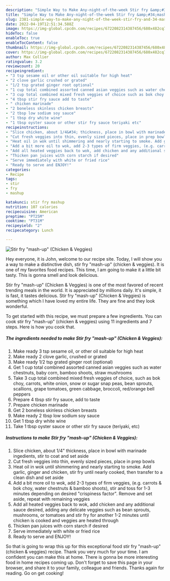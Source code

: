 ```yaml
---
description: "Simple Way to Make Any-night-of-the-week Stir fry &amp;#34;mash-up&amp;#34; (Chicken &amp;amp; Veggies)"
title: "Simple Way to Make Any-night-of-the-week Stir fry &amp;#34;mash-up&amp;#34; (Chicken &amp;amp; Veggies)"
slug: 2381-simple-way-to-make-any-night-of-the-week-stir-fry-and-34-mash-up-and-34-chicken-and-amp-veggies
date: 2022-04-19T12:51:34.588Z
image: https://img-global.cpcdn.com/recipes/6722082314387456/680x482cq70/stir-fry-mash-up-chicken-veggies-recipe-main-photo.jpg
hideToc: false
enableToc: true
enableTocContent: false
thumbnail: https://img-global.cpcdn.com/recipes/6722082314387456/680x482cq70/stir-fry-mash-up-chicken-veggies-recipe-main-photo.jpg
cover: https://img-global.cpcdn.com/recipes/6722082314387456/680x482cq70/stir-fry-mash-up-chicken-veggies-recipe-main-photo.jpg
author: Max Collier
ratingvalue: 3.2
reviewcount: 20
recipeingredient:
- "3 tsp sesame oil or other oil suitable for high heat"
- "2 clove garlic crushed or grated"
- "1/2 tsp grated ginger root optional"
- "1 cup total combined assorted canned asian veggies such as water chestnuts baby corn bamboo shoots straw mushrooms"
- "3 cup total combined mixed fresh veggies of choice such as bok choy carrots white onion snow or sugar snap peas bean sprouts scallions grape tomatoes green cabbage broccoli redorange bell peppers"
- "4 tbsp stir fry sauce add to taste"
- " chicken marinade"
- "2 boneless skinless chicken breasts"
- "2 tbsp low sodium soy sauce"
- "1 tbsp dry white wine"
- "1 tbsp oyster sauce or other stir fry sauce teriyaki etc"
recipeinstructions:
- "Slice chicken, about 1/4&#34; thickness, place in bowl with marinade ingedients, stir to coat and set aside"
- "Cut fresh veggies into thin, evenly sized pieces, place in prep bowls"
- "Heat oil in wok until shimmering and nearly starting to smoke. Add garlic, ginger and chicken, stir fry until nearly cooked, then transfer to a clean dish and set aside"
- "Add a bit more oil to wok, add 2-3 types of firm veggies, (e.g. carrots &amp; bok choy, water chestnuts &amp; bamboo shoots), stir and toss for 1-3 minutes depending on desired &#34;crispiness factor&#34;. Remove and set aside, repeat with remaining veggies"
- "Add all heated veggies back to wok, add chicken and any additional sauce desired, adding any delicate veggies such as bean sprouts, mushrooms, or tomatoes and stir fry for another 1-2 minutes until chicken is cooked and veggies are heated through"
- "Thicken pan juices with corn starch if desired"
- "Serve immediately with white or fried rice"
- "Ready to serve and ENJOY!"
categories:
- Recipe
tags:
- stir
- fry
- mashup

katakunci: stir fry mashup 
nutrition: 107 calories
recipecuisine: American
preptime: "PT25M"
cooktime: "PT31M"
recipeyield: "2"
recipecategory: Lunch

---
```



![Stir fry &#34;mash-up&#34; (Chicken &amp; Veggies)](https://img-global.cpcdn.com/recipes/6722082314387456/680x482cq70/stir-fry-mash-up-chicken-veggies-recipe-main-photo.jpg)

Hey everyone, it is John, welcome to our recipe site. Today, I will show you a way to make a distinctive dish, stir fry &#34;mash-up&#34; (chicken &amp; veggies). It is one of my favorites food recipes. This time, I am going to make it a little bit tasty. This is gonna smell and look delicious.

Stir fry &#34;mash-up&#34; (Chicken &amp; Veggies) is one of the most favored of recent trending meals in the world. It is appreciated by millions daily. It's simple, it is fast, it tastes delicious. Stir fry &#34;mash-up&#34; (Chicken &amp; Veggies) is something which I have loved my entire life. They are fine and they look wonderful.




To get started with this recipe, we must prepare a few ingredients. You can cook stir fry &#34;mash-up&#34; (chicken &amp; veggies) using 11 ingredients and 7 steps. Here is how you cook that.

<!--inarticleads1-->

##### The ingredients needed to make Stir fry &#34;mash-up&#34; (Chicken &amp; Veggies):

1. Make ready 3 tsp sesame oil, or other oil suitable for high heat
1. Make ready 2 clove garlic, crushed or grated
1. Make ready 1/2 tsp grated ginger root (optional)
1. Get 1 cup total combined assorted canned asian veggies such as water chestnuts, baby corn, bamboo shoots, straw mushrooms
1. Take 3 cup total combined mixed fresh veggies of choice, such as bok choy, carrots, white onion, snow or sugar snap peas, bean sprouts, scallions, grape tomatoes, green cabbage, broccoli, red/orange bell peppers
1. Prepare 4 tbsp stir fry sauce, add to taste
1. Prepare  chicken marinade
1. Get 2 boneless skinless chicken breasts
1. Make ready 2 tbsp low sodium soy sauce
1. Get 1 tbsp dry white wine
1. Take 1 tbsp oyster sauce or other stir fry sauce (teriyaki, etc)




<!--inarticleads2-->

##### Instructions to make Stir fry &#34;mash-up&#34; (Chicken &amp; Veggies):

1. Slice chicken, about 1/4&#34; thickness, place in bowl with marinade ingedients, stir to coat and set aside
1. Cut fresh veggies into thin, evenly sized pieces, place in prep bowls
1. Heat oil in wok until shimmering and nearly starting to smoke. Add garlic, ginger and chicken, stir fry until nearly cooked, then transfer to a clean dish and set aside
1. Add a bit more oil to wok, add 2-3 types of firm veggies, (e.g. carrots &amp; bok choy, water chestnuts &amp; bamboo shoots), stir and toss for 1-3 minutes depending on desired &#34;crispiness factor&#34;. Remove and set aside, repeat with remaining veggies
1. Add all heated veggies back to wok, add chicken and any additional sauce desired, adding any delicate veggies such as bean sprouts, mushrooms, or tomatoes and stir fry for another 1-2 minutes until chicken is cooked and veggies are heated through
1. Thicken pan juices with corn starch if desired
1. Serve immediately with white or fried rice
1. Ready to serve and ENJOY!



So that is going to wrap this up for this exceptional food stir fry &#34;mash-up&#34; (chicken &amp; veggies) recipe. Thank you very much for your time. I am confident you can make this at home. There is gonna be more interesting food in home recipes coming up. Don't forget to save this page in your browser, and share it to your family, colleague and friends. Thanks again for reading. Go on get cooking!
